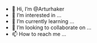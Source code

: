 - 👋 Hi, I’m @Arturhaker
- 👀 I’m interested in ...
- 🌱 I’m currently learning ...
- 💞️ I’m looking to collaborate on ...
- 📫 How to reach me ...

<!---
Arturhaker/Arturhaker is a ✨ special ✨ repository because its `README.md` (this file) appears on your GitHub profile.
You can click the Preview link to take a look at your changes.
--->
